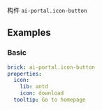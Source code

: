 构件 `ai-portal.icon-button`

## Examples

### Basic

```yaml preview
brick: ai-portal.icon-button
properties:
  icon:
    lib: antd
    icon: download
  tooltip: Go to homepage
```
